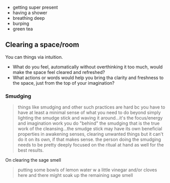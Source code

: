 <!-- TITLE: Clearing -->
<!-- SUBTITLE: How to clear out negative energies -->

* getting super present
* having a shower
* breathing deep
* burping
* green tea

## Clearing a space/room

You can things via intuition.
- What do you feel, automatically without overthinking it too much, would make the space feel cleared and refreshed?
- What actions or words would help you bring tha clarity and freshness to the space, just from the top of your imagination?

### Smudging



> things like smudging and other such practices are hard bc you have to have at least a minimal sense of what you need to do beyond simply lighting the smudge stick and waving it around...it's the focus/energy and imagination work you do "behind" the smudging that is the true work of the cleansing...the smudge stick may have its own beneficial properties in awakening senses, clearing unwanted things but it can't do it on its own, if that makes sense. the person doing the smudging needs to be pretty deeply focused on the ritual at hand as well for the best results.

On clearing the sage smell

> putting some bowls of lemon water w a little vinegar and/or cloves here and there might soak up the remaining sage smell

